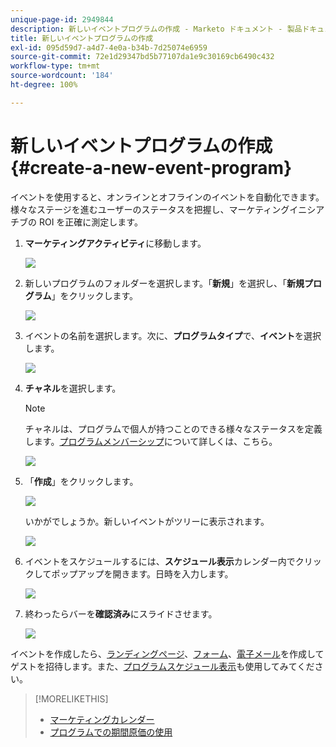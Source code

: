 ```yaml
---
unique-page-id: 2949844
description: 新しいイベントプログラムの作成 - Marketo ドキュメント - 製品ドキュメント
title: 新しいイベントプログラムの作成
exl-id: 095d59d7-a4d7-4e0a-b34b-7d25074e6959
source-git-commit: 72e1d29347bd5b77107da1e9c30169cb6490c432
workflow-type: tm+mt
source-wordcount: '184'
ht-degree: 100%

---
```


# 新しいイベントプログラムの作成 {#create-a-new-event-program}

イベントを使用すると、オンラインとオフラインのイベントを自動化できます。様々なステージを進むユーザーのステータスを把握し、マーケティングイニシアチブの ROI を正確に測定します。

1. **マーケティングアクティビティ**&#x200B;に移動します。

   ![](assets/ma.png)

1. 新しいプログラムのフォルダーを選択します。「**新規**」を選択し、「**新規プログラム**」をクリックします。

   ![](assets/image2015-2-26-14-3a24-3a30.png)

1. イベントの名前を選択します。次に、**プログラムタイプ**&#x200B;で、**イベント**&#x200B;を選択します。

   ![](assets/image2015-2-26-14-3a26-3a6.png)

1. **チャネル**&#x200B;を選択します。

   >[!NOTE]
   >
   >チャネルは、プログラムで個人が持つことのできる様々なステータスを定義します。[プログラムメンバーシップ](/help/marketo/product-docs/core-marketo-concepts/programs/creating-programs/understanding-program-membership.md)について詳しくは、こちら。

   ![](assets/image2015-2-26-14-3a29-3a3.png)

1. 「**作成**」をクリックします。

   ![](assets/image2015-2-26-14-3a33-3a17.png)

   いかがでしょうか。新しいイベントがツリーに表示されます。

   ![](assets/image2015-2-26-14-3a34-3a33.png)

1. イベントをスケジュールするには、**スケジュール表示**&#x200B;カレンダー内でクリックしてポップアップを開きます。日時を入力します。

   ![](assets/image2016-3-25-14-3a17-3a33.png)

1. 終わったらバーを&#x200B;**確認済み**&#x200B;にスライドさせます。

   ![](assets/image2016-3-25-14-3a18-3a13.png)

イベントを作成したら、[ランディングページ](/help/marketo/product-docs/demand-generation/landing-pages/free-form-landing-pages/create-a-free-form-landing-page.md)、[フォーム](/help/marketo/product-docs/demand-generation/forms/creating-a-form/create-a-form.md)、[電子メール](/help/marketo/product-docs/email-marketing/email-programs/creating-an-email-program/create-an-email-program.md)を作成してゲストを招待します。また、[プログラムスケジュール表示](https://docs.marketo.com/display/docs/program+schedule+view)も使用してみてください。

>[!MORELIKETHIS]
>
>* [マーケティングカレンダー](/help/marketo/product-docs/core-marketo-concepts/marketing-calendar/understanding-the-calendar/navigating-the-marketing-calendar.md)
>* [プログラムでの期間原価の使用](/help/marketo/product-docs/core-marketo-concepts/programs/working-with-programs/using-period-costs-in-a-program.md)

